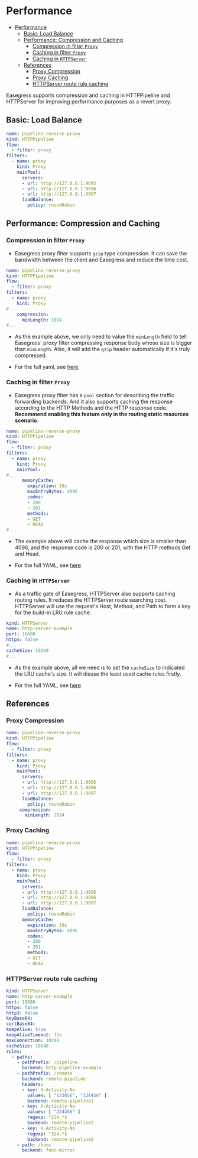 # Performance

- [Performance](#performance)
  - [Basic: Load Balance](#basic-load-balance)
  - [Performance: Compression and Caching](#performance-compression-and-caching)
    - [Compression in filter `Proxy`](#compression-in-filter-proxy)
    - [Caching in filter `Proxy`](#caching-in-filter-proxy)
    - [Caching in `HTTPServer`](#caching-in-httpserver)
  - [References](#references)
    - [Proxy Compression](#proxy-compression)
    - [Proxy Caching](#proxy-caching)
    - [HTTPServer route rule caching](#httpserver-route-rule-caching)

Easegress supports compression and caching in HTTPPipeline and HTTPServer for improving performance purposes as a revert proxy.


## Basic: Load Balance

```yaml
name: pipeline-reverse-proxy
kind: HTTPPipeline
flow:
  - filter: proxy
filters:
  - name: proxy
    kind: Proxy
    mainPool:
      servers:
      - url: http://127.0.0.1:9095
      - url: http://127.0.0.1:9096
      - url: http://127.0.0.1:9097
      loadBalance:
        policy: roundRobin
```

## Performance: Compression and Caching

### Compression in filter `Proxy`

* Easegress proxy filter supports `gzip` type compression. It can save the bandwidth between the client and Easegress and reduce the time cost.

```yaml
name: pipeline-reverse-proxy
kind: HTTPPipeline
flow:
  - filter: proxy
filters:
  - name: proxy
    kind: Proxy
#...
    compression:
      minLength: 1024
#...
```

* As the example above, we only need to value the `minLength` field to tell Easegress' proxy filter compressing response body whose size is bigger than `minLength`. Also, it will add the `gzip` header automatically if it's truly compressed.

* For the full yaml, see [here](#proxy-compression)

### Caching in filter `Proxy`

* Easegress proxy filter has a `pool` section for describing the traffic forwarding backends. And it also supports caching the response according to the HTTP Methods and the HTTP response code. **Recommend enabling this feature only in the routing static resources scenario**.

``` yaml
name: pipeline-reverse-proxy
kind: HTTPPipeline
flow:
  - filter: proxy
filters:
  - name: proxy
    kind: Proxy
    mainPool:
#...
      memoryCache:
        expiration: 10s
        maxEntryBytes: 4096
        codes:
        - 200
        - 201
        methods:
        - GET
        - HEAD
#...
```

* The example above will cache the response which size is smaller than 4096, and the response code is 200 or 201, with the HTTP methods Get and Head.

* For the full YAML, see [here](#proxy-caching)

### Caching in `HTTPServer`

* As a traffic gate of Easegress, HTTPServer also supports caching routing rules. It reduces the HTTPServer route searching cost. HTTPServer will use the request's Host, Method, and Path to form a key for the build-in LRU rule cache.

```yaml
kind: HTTPServer
name: http-server-example
port: 10080
https: false
#...
cacheSize: 10240
#...
```

* As the example above, all we need is to set the `cacheSize` to indicated the LRU cache's size. It will disuse the least used cache rules firstly.

* For the full YAML, see [here](#httpserver-route-rule-caching)

## References
### Proxy Compression

```yaml
name: pipeline-reverse-proxy
kind: HTTPPipeline
flow:
  - filter: proxy
filters:
  - name: proxy
    kind: Proxy
    mainPool:
      servers:
      - url: http://127.0.0.1:9095
      - url: http://127.0.0.1:9096
      - url: http://127.0.0.1:9097
      loadBalance:
        policy: roundRobin
     compression:
       minLength: 1024
```

### Proxy Caching

```yaml
name: pipeline-reverse-proxy
kind: HTTPPipeline
flow:
  - filter: proxy
filters:
  - name: proxy
    kind: Proxy
    mainPool:
      servers:
      - url: http://127.0.0.1:9095
      - url: http://127.0.0.1:9096
      - url: http://127.0.0.1:9097
      loadBalance:
        policy: roundRobin
      memoryCache:
        expiration: 10s
        maxEntryBytes: 4096
        codes:
        - 200
        - 201
        methods:
        - GET
        - HEAD
```

### HTTPServer route rule caching

``` yaml
kind: HTTPServer
name: http-server-example
port: 10080
https: false
http3: false
keyBase64:
certBase64:
keepAlive: true
keepAliveTimeout: 75s
maxConnection: 10240
cacheSize: 10240
rules:
  - paths:
    - pathPrefix: /pipeline
      backend: http-pipeline-example
    - pathPrefix: /remote
      backend: remote-pipeline
      headers:
      - key: X-Activity-No
        values: [ "123456", "124456" ]
        backend: remote-pipeline1
      - key: X-Activity-No
        values: [ "224456" ]
        regexp: ^224.*$
        backend: remote-pipeline2
      - key: X-Activity-No
        regexp: ^324.*$
        backend: remote-pipeline2
    - path: /func
      backend: func-mirror

```